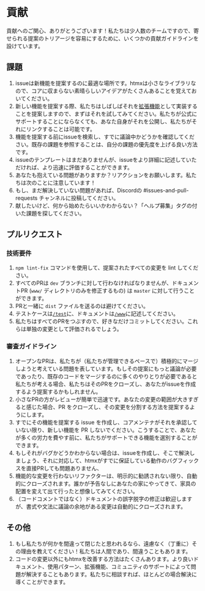 # 貢献
貢献へのご関心、ありがとうございます！私たちは少人数のチームですので、寄せられる提案のトリアージを容易にするために、いくつかの貢献ガイドラインを設けています。

## 課題
1. issueは新機能を提案するのに最適な場所です。htmxは小さなライブラリなので、コアに収まらない素晴らしいアイデアがたくさんあることを覚えておいてください。
2. 新しい機能を提案する際、私たちはしばしばそれを[拡張機能](https://htmx.org/extensions)として実装することを提案しますので、まずはそれを試してみてください。私たちが公式にサポートすることにならなくても、あなた自身がそれを公開し、私たちがそれにリンクすることは可能です。
3. 機能を提案する前にissueを検索し、すでに議論中かどうかを確認してください。既存の課題を参照することは、自分の課題の優先度を上げる良い方法です。
4. issueのテンプレートはまだありませんが、issueをより詳細に記述していただければ、より迅速に評価することができます。
5. あなたも抱えている問題がありますか？リアクションをお願いします。私たちは次のことに注意しています！
6. もし、まだ解決していない問題があれば、Discordの #issues-and-pull-requests チャンネルに投稿してください。
7. 献したいけど、何から始めたらいいかわからない？「ヘルプ募集」タグの付いた課題を探してください。

## プルリクエスト
### 技術要件
1. `npm lint-fix` コマンドを使用して、提案されたすべての変更を lint してください。
2. すべてのPRは `dev` ブランチに対して行わなければなりませんが、ドキュメントPR (`www/` ディレクトリのみを修正するもの) は `master` に対して行うことができます。
3. PRと一緒に `dist` ファイルを送るのは避けてください。
4. テストケースは[`/test`](https://github.com/bigskysoftware/htmx/tree/dev/test)に、ドキュメントは[`/www`](https://github.com/bigskysoftware/htmx/tree/dev/www)に記述してください。
5. 私たちはすべてのPRをつぶすので、好きなだけコミットしてください。これらは単独の変更として評価されるでしょう。

### 審査ガイドライン
1. オープンなPRは、私たちが（私たちが管理できるペースで）積極的にマージしようと考えている問題を表しています。もしその提案にもっと議論が必要であったり、既存のコードをマージするのに多くのやりとりが必要であると私たちが考える場合、私たちはそのPRをクローズし、あなたがissueを作成するよう提案するかもしれません。
2. 小さなPRの方がレビューが簡単で迅速です。あなたの変更の範囲が大きすぎると感じた場合、PR をクローズし、その変更を分割する方法を提案するようにします。
3. すでにその機能を提案する issue を作成し、コアメンテナがそれを承認していない限り、新しい機能を PR しないでください。こうすることで、あなたが多くの労力を費やす前に、私たちがサポートできる機能を選別することができます。
4. もしそれがバグかどうかわからない場合は、issueを作成し、そこで解決しましょう、それに対応して、htmxがすでに保証している動作のバグフィックスを直接PRしても問題ありません、 
5. 機能的な変更を行わないリファクターは、明示的に勧誘されない限り、自動的にクローズされます。誰かが予告なしにあなたの家にやってきて、家具の配置を変えて出て行ったと想像してみてください。
6. （コードコメントではなく）ドキュメントの誤字脱字の修正は歓迎しますが、書式や文法に議論の余地がある変更は自動的にクローズされます。

## その他
1. もし私たちが何かを間違って閉じたと思われるなら、遠慮なく（丁重に）その理由を教えてください！私たちは人間であり、間違うこともあります。
2. コードの変更以外にもhtmxを改善する方法はたくさんあります。より良いドキュメント、使用パターン、拡張機能、コミュニティのサポートによって問題が解決することもあります。私たちに相談すれば、ほとんどの場合解決に導くことができます。
